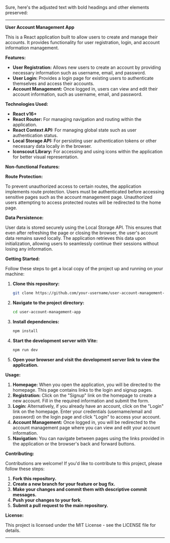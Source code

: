 Sure, here's the adjusted text with bold headings and other elements preserved:

---

**User Account Management App**

This is a React application built to allow users to create and manage their accounts. It provides functionality for user registration, login, and account information management.

**Features:**

- **User Registration:** Allows new users to create an account by providing necessary information such as username, email, and password.
- **User Login:** Provides a login page for existing users to authenticate themselves and access their accounts.
- **Account Management:** Once logged in, users can view and edit their account information, such as username, email, and password.

**Technologies Used:**

- **React v16+**
- **React Router:** For managing navigation and routing within the application.
- **React Context API:** For managing global state such as user authentication status.
- **Local Storage API:** For persisting user authentication tokens or other necessary data locally in the browser.
- **Iconscout Library:** For accessing and using icons within the application for better visual representation.

**Non-functional Features:**

**Route Protection:**

To prevent unauthorized access to certain routes, the application implements route protection. Users must be authenticated before accessing sensitive pages such as the account management page. Unauthorized users attempting to access protected routes will be redirected to the home page.

**Data Persistence:**

User data is stored securely using the Local Storage API. This ensures that even after refreshing the page or closing the browser, the user's account data remains saved locally. The application retrieves this data upon initialization, allowing users to seamlessly continue their sessions without losing any information.

**Getting Started:**

Follow these steps to get a local copy of the project up and running on your machine:

1. **Clone this repository:**

   ```bash
   git clone https://github.com/your-username/user-account-management-app.git
   ```

2. **Navigate to the project directory:**

   ```bash
   cd user-account-management-app
   ```

3. **Install dependencies:**

   ```bash
   npm install
   ```

4. **Start the development server with Vite:**

   ```bash
   npm run dev
   ```

5. **Open your browser and visit the development server link to view the application.**

**Usage:**

1. **Homepage:** When you open the application, you will be directed to the homepage. This page contains links to the login and signup pages.
2. **Registration:** Click on the "Signup" link on the homepage to create a new account. Fill in the required information and submit the form.
3. **Login:** Alternatively, if you already have an account, click on the "Login" link on the homepage. Enter your credentials (username/email and password) on the login page and click "Login" to access your account.
4. **Account Management:** Once logged in, you will be redirected to the account management page where you can view and edit your account information.
5. **Navigation:** You can navigate between pages using the links provided in the application or the browser's back and forward buttons.

**Contributing:**

Contributions are welcome! If you'd like to contribute to this project, please follow these steps:

1. **Fork this repository.**
2. **Create a new branch for your feature or bug fix.**
3. **Make your changes and commit them with descriptive commit messages.**
4. **Push your changes to your fork.**
5. **Submit a pull request to the main repository.**

**License:**

This project is licensed under the MIT License - see the LICENSE file for details.

---
